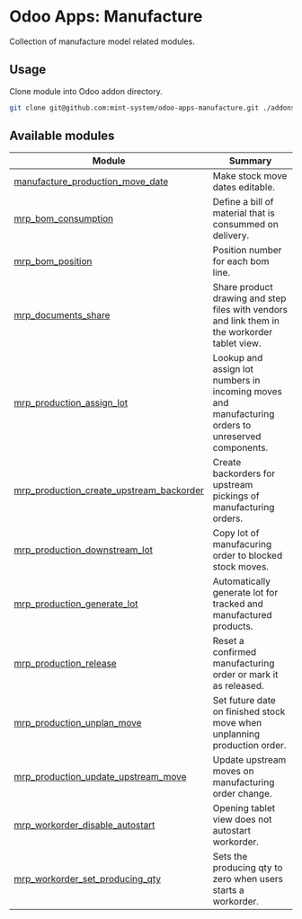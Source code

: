 # Odoo Apps: Manufacture

Collection of manufacture model related modules.

## Usage

Clone module into Odoo addon directory.

```bash
git clone git@github.com:mint-system/odoo-apps-manufacture.git ./addons/manufacture
```

## Available modules

| Module | Summary |
| --- | --- |
| [manufacture_production_move_date](manufacture_production_move_date) |         Make stock move dates editable. |
| [mrp_bom_consumption](mrp_bom_consumption) |         Define a bill of material that is consummed on delivery. |
| [mrp_bom_position](mrp_bom_position) |         Position number for each bom line. |
| [mrp_documents_share](mrp_documents_share) |         Share product drawing and step files with vendors and link them in the workorder tablet view. |
| [mrp_production_assign_lot](mrp_production_assign_lot) |         Lookup and assign lot numbers in incoming moves and manufacturing orders to unreserved components. |
| [mrp_production_create_upstream_backorder](mrp_production_create_upstream_backorder) |         Create backorders for upstream pickings of manufacturing orders. |
| [mrp_production_downstream_lot](mrp_production_downstream_lot) |         Copy lot of manufacuring order to blocked stock moves. |
| [mrp_production_generate_lot](mrp_production_generate_lot) |         Automatically generate lot for tracked and manufactured products. |
| [mrp_production_release](mrp_production_release) |         Reset a confirmed manufacturing order or mark it as released. |
| [mrp_production_unplan_move](mrp_production_unplan_move) |         Set future date on finished stock move when unplanning production order. |
| [mrp_production_update_upstream_move](mrp_production_update_upstream_move) |         Update upstream moves on manufacturing order change. |
| [mrp_workorder_disable_autostart](mrp_workorder_disable_autostart) |         Opening tablet view does not autostart workorder. |
| [mrp_workorder_set_producing_qty](mrp_workorder_set_producing_qty) |         Sets the producing qty to zero when users starts a workorder. |
